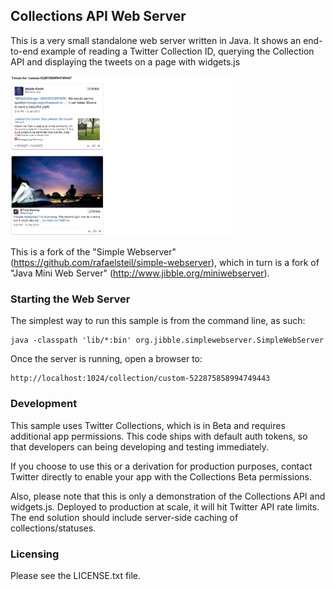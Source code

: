 ## Collections API Web Server

This is a very small standalone web server written in Java. It shows an end-to-end example of reading a Twitter Collection ID, querying the Collection API and displaying the tweets on a page with widgets.js

<img src="screenshot.png" style="width: 70%;"/>

This is a fork of the "Simple Webserver" (https://github.com/rafaelsteil/simple-webserver), which in turn is a fork of "Java Mini Web Server" (http://www.jibble.org/miniwebserver).

### Starting the Web Server 

The simplest way to run this sample is from the command line, as such:

	java -classpath 'lib/*:bin' org.jibble.simplewebserver.SimpleWebServer
	
Once the server is running, open a browser to:

	http://localhost:1024/collection/custom-522875858994749443
	
### Development

This sample uses Twitter Collections, which is in Beta and requires additional app permissions. This code ships with default auth tokens, so that developers can being developing and testing immediately. 

If you choose to use this or a derivation for production purposes, contact Twitter directly to enable your app with the Collections Beta permissions. 
 
Also, please note that this is only a demonstration of the Collections API and widgets.js. Deployed to production at scale, it will hit Twitter API rate limits. The end solution should include server-side caching of collections/statuses.

### Licensing

Please see the LICENSE.txt file.